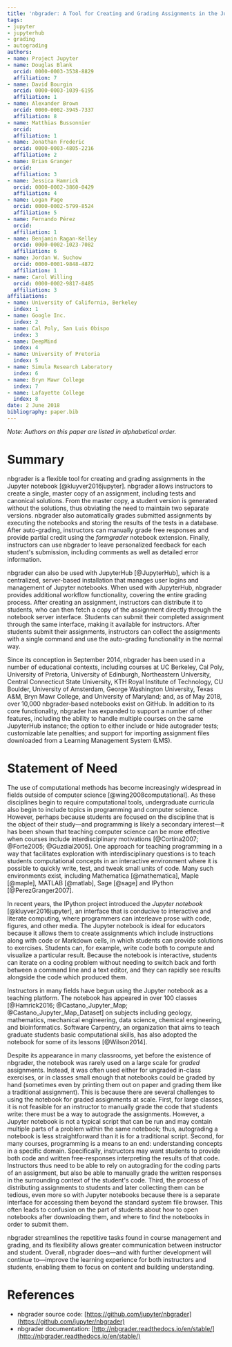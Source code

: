 ```yaml
---
title: 'nbgrader: A Tool for Creating and Grading Assignments in the Jupyter Notebook'
tags:
- jupyter
- jupyterhub
- grading
- autograding
authors:
- name: Project Jupyter
- name: Douglas Blank
  orcid: 0000-0003-3538-8829
  affiliation: 7
- name: David Bourgin
  orcid: 0000-0003-1039-6195
  affiliation: 1
- name: Alexander Brown
  orcid: 0000-0002-3945-7337
  affiliation: 8
- name: Matthias Bussonnier
  orcid: 
  affiliation: 1
- name: Jonathan Frederic
  orcid: 0000-0003-4805-2216
  affiliation: 2
- name: Brian Granger
  orcid: 
  affiliation: 3
- name: Jessica Hamrick
  orcid: 0000-0002-3860-0429
  affiliation: 4
- name: Logan Page
  orcid: 0000-0002-5799-8524
  affiliation: 5
- name: Fernando Pérez
  orcid: 
  affiliation: 1
- name: Benjamin Ragan-Kelley
  orcid: 0000-0002-1023-7082
  affiliation: 6
- name: Jordan W. Suchow
  orcid: 0000-0001-9848-4872
  affiliation: 1
- name: Carol Willing
  orcid: 0000-0002-9817-8485
  affiliation: 3
affiliations:
- name: University of California, Berkeley
  index: 1
- name: Google Inc.
  index: 2
- name: Cal Poly, San Luis Obispo
  index: 3
- name: DeepMind
  index: 4
- name: University of Pretoria
  index: 5
- name: Simula Research Laboratory
  index: 6
- name: Bryn Mawr College
  index: 7
- name: Lafayette College
  index: 8
date: 2 June 2018
bibliography: paper.bib
---
```


*Note: Authors on this paper are listed in alphabetical order.*

# Summary

nbgrader is a flexible tool for creating and grading assignments in the Jupyter
notebook [@kluyver2016jupyter]. nbgrader allows instructors to create a single,
master copy of an assignment, including tests and canonical solutions. From the
master copy, a student version is generated without the solutions, thus
obviating the need to maintain two separate versions. nbgrader also
automatically grades submitted assignments by executing the notebooks and
storing the results of the tests in a database. After auto-grading, instructors
can manually grade free responses and provide partial credit using the
*formgrader* notebook extension. Finally, instructors can use nbgrader to leave
personalized feedback for each student's submission, including comments as well
as detailed error information.

nbgrader can also be used with JupyterHub [@JupyterHub], which is a centralized,
server-based installation that manages user logins and management of Jupyter
notebooks. When used with JupyterHub, nbgrader provides additional workflow
functionality, covering the entire grading process. After creating an
assignment, instructors can distribute it to students, who can then fetch a copy
of the assignment directly through the notebook server interface. Students can
submit their completed assignment through the same interface, making it
available for instructors. After students submit their assignments, instructors
can collect the assignments with a single command and use the auto-grading
functionality in the normal way.

Since its conception in September 2014, nbgrader has been used in a
number of educational contexts, including courses at UC Berkeley, Cal Poly,
University of Pretoria, University of Edinburgh, Northeastern University,
Central Connecticut State University, KTH Royal Institute of Technology, CU
Boulder, University of Amsterdam, George Washington University, Texas A&M, Bryn
Mawr College, and University of Maryland; and, as of May 2018, over 10,000
nbgrader-based notebooks exist on GitHub. In addition to its core functionality,
nbgrader has expanded to support a number of other features, including the
ability to handle multiple courses on the same JupyterHub instance; the option
to either include or hide autograder tests; customizable late penalties; and
support for importing assignment files downloaded from a Learning Management
System (LMS).

# Statement of Need

The use of computational methods has become increasingly widespread in fields
outside of computer science [@wing2008computational]. As these disciplines begin
to require computational tools, undergraduate curricula also begin to include
topics in programming and computer science. However, perhaps because students
are focused on the discipline that is the object of their study—and programming
is likely a secondary interest—it has been shown that teaching computer science
can be more effective when courses include interdisciplinary motivations
[@Cortina2007; @Forte2005; @Guzdial2005]. One approach for teaching programming
in a way that facilitates exploration with interdisciplinary questions is to
teach students computational concepts in an interactive environment where it is
possible to quickly write, test, and tweak small units of code. Many such
environments exist, including Mathematica [@mathematica], Maple [@maple], MATLAB
[@matlab], Sage [@sage] and IPython [@PerezGranger2007].

In recent years, the IPython project introduced the *Jupyter notebook*
[@kluyver2016jupyter], an interface that is conducive to interactive and
literate computing, where programmers can interleave prose with code, figures,
and other media. The Jupyter notebook is ideal for educators because
it allows them to create assignments which include instructions along with code
or Markdown cells, in which students can provide solutions to exercises.
Students can, for example, write code both to compute and visualize a particular
result. Because the notebook is interactive, students can iterate on a coding
problem without needing to switch back and forth between a command line and a
text editor, and they can rapidly see results alongside the code which produced
them.

Instructors in many fields have begun using the Jupyter notebook as a teaching
platform. The notebook has appeared in over 100 classes [@Hamrick2016;
@Castano_Jupyter_Map; @Castano_Jupyter_Map_Dataset] on subjects including
geology, mathematics, mechanical engineering, data science, chemical
engineering, and bioinformatics. Software Carpentry, an organization that aims
to teach graduate students basic computational skills, has also adopted the
notebook for some of its lessons [@Wilson2014].

Despite its appearance in many classrooms, yet before the existence of nbgrader,
the notebook was rarely used on a large scale for *graded* assignments. Instead,
it was often used either for ungraded in-class exercises, or in classes small
enough that notebooks could be graded by hand (sometimes even by printing them
out on paper and grading them like a traditional assignment). This is because
there are several challenges to using the notebook for graded assignments at
scale. First, for large classes, it is not feasible for an instructor to
manually grade the code that students write: there must be a way to autograde
the assignments. However, a Jupyter notebook is not a typical script that can be
run and may contain multiple parts of a problem within the same notebook; thus,
autograding a notebook is less straightforward than it is for a traditional
script. Second, for many courses, programming is a means to an end:
understanding concepts in a specific domain. Specifically, instructors may want
students to provide both code and written free-responses interpreting the
results of that code. Instructors thus need to be able to rely on autograding
for the coding parts of an assignment, but also be able to manually grade the
written responses in the surrounding context of the student's code. Third, the
process of distributing assignments to students and later collecting them can be
tedious, even more so with Jupyter notebooks because there is a separate
interface for accessing them beyond the standard system file browser. This often
leads to confusion on the part of students about how to open notebooks after
downloading them, and where to find the notebooks in order to submit them.

nbgrader streamlines the repetitive tasks found in course management and
grading, and its flexibility allows greater communication between instructor and
student. Overall, nbgrader does—and with further development will continue
to—improve the learning experience for both instructors and students, enabling
them to focus on content and building understanding.


# References

* nbgrader source code: [https://github.com/jupyter/nbgrader](https://github.com/jupyter/nbgrader)
* nbgrader documentation: [http://nbgrader.readthedocs.io/en/stable/](http://nbgrader.readthedocs.io/en/stable/)
